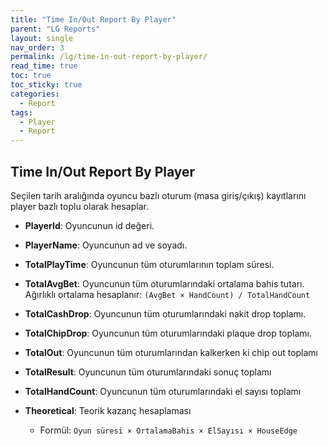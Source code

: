 ```yaml
---
title: "Time In/Out Report By Player"
parent: "LG Reports"
layout: single
nav_order: 3
permalink: /lg/time-in-out-report-by-player/
read_time: true
toc: true
toc_sticky: true
categories:
  - Report
tags:
  - Player
  - Report
---
```


## Time In/Out Report By Player

Seçilen tarih aralığında oyuncu bazlı oturum (masa giriş/çıkış) kayıtlarını player bazlı toplu olarak hesaplar.


- **PlayerId**: Oyuncunun id değeri.
- **PlayerName**: Oyuncunun ad ve soyadı.
- **TotalPlayTime**: Oyuncunun tüm oturumlarının toplam süresi.

- **TotalAvgBet**: Oyuncunun tüm oturumlarındaki ortalama bahis tutarı. Ağırlıklı ortalama hesaplanır: `(AvgBet × HandCount) / TotalHandCount`
- **TotalCashDrop**: Oyuncunun tüm oturumlarındaki nakit drop toplamı.
- **TotalChipDrop**: Oyuncunun tüm oturumlarındaki plaque drop toplamı.
- **TotalOut**: Oyuncunun tüm oturumlarından kalkerken ki chip out toplamı
- **TotalResult**: Oyuncunun tüm oturumlarındaki sonuç toplamı 

- **TotalHandCount**: Oyuncunun tüm oturumlarındaki el sayısı toplamı 
- **Theoretical**: Teorik kazanç hesaplaması 
  - Formül:  `Oyun süresi × OrtalamaBahis × ElSayısı × HouseEdge`
